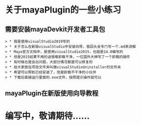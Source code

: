 # 关于mayaPlugin的一些小练习

## 需要安装mayaDevkit开发者工具包

    > * 我是使用visualStudio2019写的
    > * 关于怎么在新版visualStudio中安装向导，我回头会专门写一个.md来讲解
    > * Maya官方文档中，是使用visualStudio2015，也就是14.0编写的
    > * 但是2015如果不用的话很难卸载干净，一位国外大神写了一个卸载的插件
    > * 有时候也是会出问题，大部分情况都是可以修复的
    > * 给大家放在项目文件夹叫做visualStudioUninstaller的文件夹
    > * 希望可以帮到已经安装了，但是卸载不干净的小伙伴
    > * 下载后直接运行里面的.exe文件，按照提示操作就可以

## mayaPlugin在新版使用向导教程

# 编写中，敬请期待......
